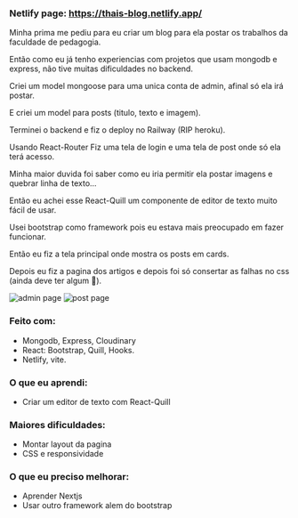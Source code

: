 ### Netlify page: https://thais-blog.netlify.app/



Minha prima me pediu para eu criar um blog para ela postar os trabalhos da faculdade de pedagogia.

Então como eu já tenho experiencias com projetos que usam mongodb e express, não tive muitas dificuldades no backend. 

Criei um model mongoose para uma unica conta de admin, afinal só ela irá postar. 

E criei um model para posts (titulo, texto e imagem). 

Terminei o backend e fiz o deploy no Railway (RIP heroku). 

Usando React-Router Fiz uma tela de login e uma tela de post onde só ela terá acesso. 

Minha maior duvida foi saber como eu iria permitir ela postar imagens e quebrar linha de texto...  

Então eu achei esse React-Quill um componente de editor de texto muito fácil de usar. 

Usei bootstrap como framework pois eu estava mais preocupado em fazer funcionar. 

Então eu fiz a tela principal onde mostra os posts em cards.  

Depois eu fiz a pagina dos artigos e depois foi só consertar as falhas no css (ainda deve ter algum 🤭).  


![admin page](https://user-images.githubusercontent.com/88063797/193212406-a08a0b00-466c-4e58-a8bf-40a128c8d857.png)
![post page](https://user-images.githubusercontent.com/88063797/193212451-929fc374-d826-493e-892e-faf9665f2d68.png)

### Feito com:
- Mongodb, Express, Cloudinary
- React: Bootstrap, Quill, Hooks.
- Netlify, vite.

### O que eu aprendi:
- Criar um editor de texto com React-Quill

### Maiores dificuldades:
- Montar layout da pagina
- CSS e responsividade

### O que eu preciso melhorar:
- Aprender Nextjs
- Usar outro framework alem do bootstrap
